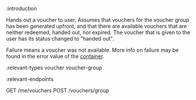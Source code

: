 :introduction

Hands out a voucher to user. Assumes that vouchers for the voucher group has
been generated upfront, and that there are available vouchers that are neither
redeemed, handed out, nor expired. The voucher that is given to the user has its
status changed to "handed out".

Failure means a voucher was not available. More info on failure may be found in
the error value of the [container](/endpoints/#response-container).

:relevant-types voucher voucher-group

:relevant-endpoints

GET /me/vouchers
POST /vouchers/group

